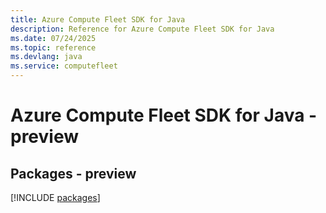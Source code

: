 ```yaml
---
title: Azure Compute Fleet SDK for Java
description: Reference for Azure Compute Fleet SDK for Java
ms.date: 07/24/2025
ms.topic: reference
ms.devlang: java
ms.service: computefleet
---
```

# Azure Compute Fleet SDK for Java - preview
## Packages - preview
[!INCLUDE [packages](compute-fleet-index.md)]